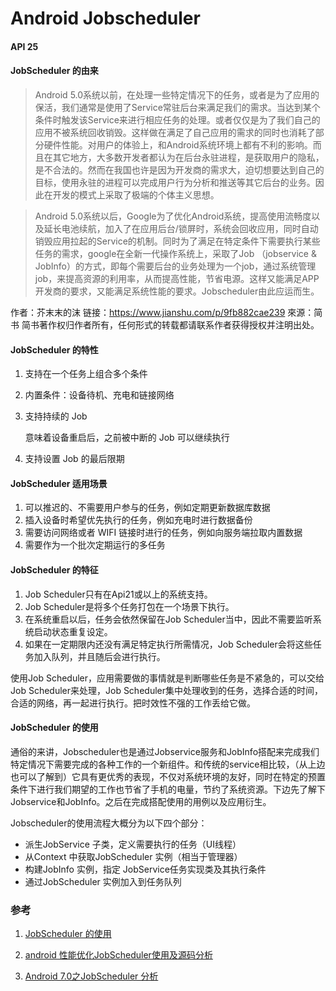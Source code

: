 # Android Jobscheduler

#### API 25

#### JobScheduler 的由来
> Android 5.0系统以前，在处理一些特定情况下的任务，或者是为了应用的保活，我们通常是使用了Service常驻后台来满足我们的需求。当达到某个条件时触发该Service来进行相应任务的处理。或者仅仅是为了我们自己的应用不被系统回收销毁。这样做在满足了自己应用的需求的同时也消耗了部分硬件性能。对用户的体验上，和Android系统环境上都有不利的影响。而且在其它地方，大多数开发者都认为在后台永驻进程，是获取用户的隐私，是不合法的。然而在我国也许是因为开发商的需求大，迫切想要达到自己的目标，使用永驻的进程可以完成用户行为分析和推送等其它后台的业务。因此在开发的模式上采取了极端的个体主义思想。

>Android 5.0系统以后，Google为了优化Android系统，提高使用流畅度以及延长电池续航，加入了在应用后台/锁屏时，系统会回收应用，同时自动销毁应用拉起的Service的机制。同时为了满足在特定条件下需要执行某些任务的需求，google在全新一代操作系统上，采取了Job （jobservice & JobInfo）的方式，即每个需要后台的业务处理为一个job，通过系统管理job，来提高资源的利用率，从而提高性能，节省电源。这样又能满足APP开发商的要求，又能满足系统性能的要求。Jobscheduler由此应运而生。

作者：芥末末的沫
链接：https://www.jianshu.com/p/9fb882cae239
來源：简书
简书著作权归作者所有，任何形式的转载都请联系作者获得授权并注明出处。


#### JobScheduler 的特性

1. 支持在一个任务上组合多个条件
2. 内置条件：设备待机、充电和链接网络
3. 支持持续的 Job
    
    意味着设备重启后，之前被中断的 Job 可以继续执行

4. 支持设置 Job 的最后限期

#### JobScheduler 适用场景
1. 可以推迟的、不需要用户参与的任务，例如定期更新数据库数据
2. 插入设备时希望优先执行的任务，例如充电时进行数据备份
3. 需要访问网络或者 WIFI 链接时进行的任务，例如向服务端拉取内置数据
4. 需要作为一个批次定期运行的多任务

#### JobScheduler 的特征

1. Job Scheduler只有在Api21或以上的系统支持。
2. Job Scheduler是将多个任务打包在一个场景下执行。
3. 在系统重启以后，任务会依然保留在Job Scheduler当中，因此不需要监听系统启动状态重复设定。
4. 如果在一定期限内还没有满足特定执行所需情况，Job Scheduler会将这些任务加入队列，并且随后会进行执行。

使用Job Scheduler，应用需要做的事情就是判断哪些任务是不紧急的，可以交给Job Scheduler来处理，Job Scheduler集中处理收到的任务，选择合适的时间，合适的网络，再一起进行执行。把时效性不强的工作丢给它做。

#### JobScheduler 的使用

通俗的来讲，Jobscheduler也是通过Jobservice服务和JobInfo搭配来完成我们特定情况下需要完成的各种工作的一个新组件。和传统的service相比较，（从上边也可以了解到）它具有更优秀的表现，不仅对系统环境的友好，同时在特定的预置条件下进行我们期望的工作也节省了手机的电量，节约了系统资源。下边先了解下Jobservice和JobInfo。之后在完成搭配使用的用例以及应用衍生。

Jobscheduler的使用流程大概分为以下四个部分：

* 派生JobService 子类，定义需要执行的任务（UI线程）
* 从Context 中获取JobScheduler 实例（相当于管理器）
* 构建JobInfo 实例，指定 JobService任务实现类及其执行条件
* 通过JobScheduler 实例加入到任务队列

### 参考
1. [JobScheduler 的使用](https://www.jianshu.com/p/9fb882cae239)

2. [android 性能优化JobScheduler使用及源码分析](https://juejin.im/entry/5a45d979518825256362fcc0)

3. [Android 7.0之JobScheduler 分析](https://blog.csdn.net/u011311586/article/details/78290168)
